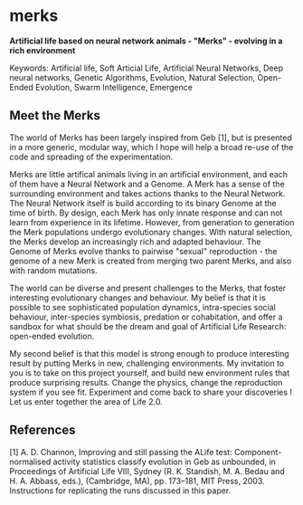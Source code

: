 # merks

**Artificial life based on neural network animals  - "Merks" - evolving in a rich environment**

Keywords: Artificial life, Soft Articial Life, Artificial Neural Networks, Deep neural networks, Genetic Algorithms, Evolution, Natural Selection, Open-Ended Evolution, Swarm Intelligence, Emergence

Meet the Merks
-------------

The world of Merks has been largely inspired from Geb [1], but is presented in a more generic, modular way, which I hope will help a broad re-use of the code and spreading of the experimentation.

Merks are little artifical animals living in an artificial environment, and each of them have a Neural Network and a Genome. A Merk has a sense of the surrounding environment and takes actions thanks to the Neural Network. The Neural Network itself is build according to its binary Genome at the time of birth. By design, each Merk has only innate response and can not learn from experience in its lifetime. However, from generation to generation the Merk populations undergo evolutionary changes.
With natural selection, the Merks develop an increasingly rich and adapted behaviour. The Genome of Merks evolve thanks to pairwise  "sexual" reproduction - the genome of a new Merk is created from merging two parent Merks, and also with random mutations.

The world can be diverse and present challenges to the Merks, that foster interesting evolutionary changes and behaviour. My belief is that it is possible to see sophisticated population dynamics, intra-species social behaviour, inter-species symbiosis, predation or cohabitation, and offer a sandbox for what should be the dream and goal of Artificial Life Research: open-ended evolution.

My second belief is that this model is strong enough to produce interesting result by putting Merks in new, challenging environments. My invitation to you is to take on this project yourself, and build new environment rules that produce surprising results. Change the physics, change the reproduction system if you see fit.
Experiment and come back to share your discoveries ! Let us enter together the area of Life 2.0.


References
----------

[1] A. D. Channon, Improving and still passing the ALife test: Component-normalised activity statistics classify evolution in Geb as unbounded, in Proceedings of Artificial Life VIII, Sydney (R. K. Standish, M. A. Bedau and H. A. Abbass, eds.), (Cambridge, MA), pp. 173–181, MIT Press, 2003.  Instructions for replicating the runs discussed in this paper.



